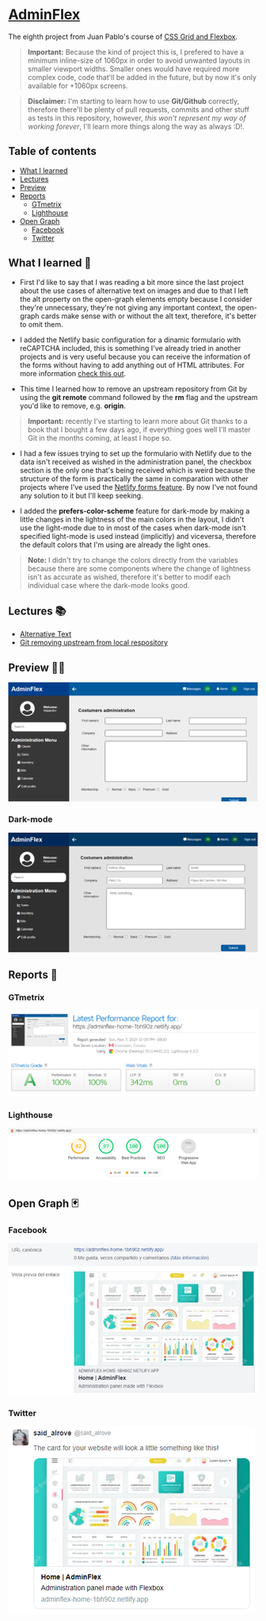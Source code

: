 # [AdminFlex](https://adminflex-home-1bh90z.netlify.app/)
The eighth project from Juan Pablo's course of [CSS Grid and Flexbox](https://www.udemy.com/course/css-grid-y-flexbox-la-guia-definitiva-crea-10-proyectos/).

> **Important:** Because the kind of project this is, I prefered to have a minimum inline-size of 1060px in order to avoid unwanted layouts in smaller viewport widths. Smaller ones would have required more complex code, code that'll be added in the future, but by now it's only available for +1060px screens.

> **Disclaimer:** I'm starting to learn how to use **Git/Github** correctly, therefore there'll be plenty of pull requests, commits and other stuff as tests in this repository, however, *this won't represent my way of working forever*, I'll learn more things along the way as always :D!.

## Table of contents
* [What I learned](#what-i-learned)
* [Lectures](#lectures)
* [Preview](#preview)
* [Reports](#reports)
    - [GTmetrix](#gtmetrix)
    - [Lighthouse](#lighthouse)
* [Open Graph](#open-graph)
    - [Facebook](#facebook)
    - [Twitter](#twitter)

## What I learned 🎨
* First I'd like to say that I was reading a bit more since the last project about the use cases of alternative text on images and due to that I left the alt property on the open-graph elements empty because I consider they're unnecessary, they're not giving any important context, the open-graph cards make sense with or without the alt text, therefore, it's better to omit them.

* I added the Netlify basic configuration for a dinamic formulario with reCAPTCHA included, this is something I've already tried in another projects and is very useful because you can receive the information of the forms without having to add anything out of HTML attributes. For more information [check this out](https://docs.netlify.com/forms/setup/).

* This time I learned how to remove an upstream repository from Git by using the **git remote** command followed by the **rm** flag and the upstream you'd like to remove, e.g. **origin**.

> **Important:** recently I've starting to learn more about Git thanks to a book that I bought a few days ago, if everything goes well I'll master Git in the months coming, at least I hope so.

* I had a few issues trying to set up the formulario with Netlify due to the data isn't received as wished in the administration panel, the checkbox section is the only one that's being received which is weird because the structure of the form is practically the same in comparation with other projects where I've used the [Netlify forms feature](https://docs.netlify.com/forms/setup/). By now I've not found any solution to it but I'll keep seeking.

* I added the **prefers-color-scheme** feature for dark-mode by making a little changes in the lightness of the main colors in the layout, I didn't use the light-mode due to in most of the cases when dark-mode isn't specified light-mode is used instead (implicitly) and viceversa, therefore the default colors that I'm using are already the light ones.

> **Note:** I didn't try to change the colors directly from the variables because there are some components where the change of lightness isn't as accurate as wished, therefore it's better to modif each individual case where the dark-mode looks good.

## Lectures 📚
- [Alternative Text](https://webaim.org/techniques/alttext/)
- [Git removing upstream from local respository](https://stackoverflow.com/questions/19801455/git-removing-upstream-from-local-repository)

## Preview 👩‍💻
![](readme/screenshot.png)

### Dark-mode
![](readme/darkMode.png)

## Reports 🎯

### GTmetrix
![](readme/gtmetrix.png)

### Lighthouse
![](readme/lighthouse.png)

## Open Graph 🃏

### Facebook
![](readme/facebook.png)

### Twitter
![](readme/twitter.png)
